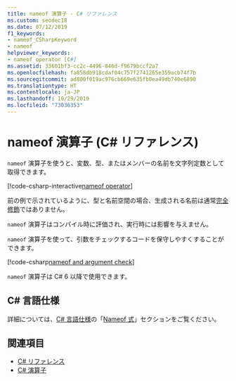 ```yaml
---
title: nameof 演算子 - C# リファレンス
ms.custom: seodec18
ms.date: 07/12/2019
f1_keywords:
- nameof_CSharpKeyword
- nameof
helpviewer_keywords:
- nameof operator [C#]
ms.assetid: 33601bf3-cc2c-4496-846d-f9679bccf2a7
ms.openlocfilehash: fa858db918cdaf04c757f2741265e359acb74f7b
ms.sourcegitcommit: ad800f019ac976cb669e635fb0ea49db740e6890
ms.translationtype: HT
ms.contentlocale: ja-JP
ms.lasthandoff: 10/29/2019
ms.locfileid: "73036353"
---
```

# <a name="nameof-operator-c-reference"></a>nameof 演算子 (C# リファレンス)

`nameof` 演算子を使うと、変数、型、またはメンバーの名前を文字列定数として取得できます。

[!code-csharp-interactive[nameof operator](~/samples/csharp/language-reference/operators/NameOfOperator.cs#Examples)]

前の例で示されているように、型と名前空間の場合、生成される名前は通常[完全修飾](~/_csharplang/spec/basic-concepts.md#fully-qualified-names)ではありません。

`nameof` 演算子はコンパイル時に評価され、実行時には影響を与えません。

`nameof` 演算子を使って、引数をチェックするコードを保守しやすくすることができます。

[!code-csharp[nameof and argument check](~/samples/csharp/language-reference/operators/NameOfOperator.cs#ExceptionMessage)]

`nameof` 演算子は C# 6 以降で使用できます。

## <a name="c-language-specification"></a>C# 言語仕様

詳細については、[C# 言語仕様](~/_csharplang/spec/introduction.md)の「[Nameof 式](~/_csharplang/spec/expressions.md#nameof-expressions)」セクションをご覧ください。

## <a name="see-also"></a>関連項目

- [C# リファレンス](../index.md)
- [C# 演算子](index.md)

